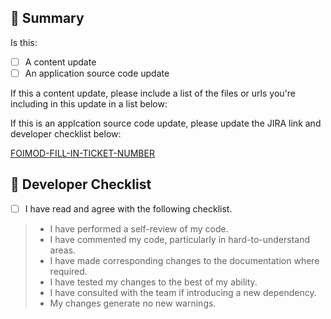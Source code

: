 ## 🎯 Summary

Is this:

- [ ] A content update
- [ ] An application source code update

If this a content update, please include a list of the files or urls you're including in this update in a list below: 


If this is an applcation source code update, please update the JIRA link and developer checklist below:
<!-- COMPLETE JIRA LINK BELOW -->  
[FOIMOD-FILL-IN-TICKET-NUMBER](https://citz-cirmo.atlassian.net/browse/FOIMOD-)

<!-- PROVIDE BELOW an explanation of your changes and any supporting images -->

## 🔰 Developer Checklist

- [ ] I have read and agree with the following checklist.

> - I have performed a self-review of my code.
> - I have commented my code, particularly in hard-to-understand areas.
> - I have made corresponding changes to the documentation where required.
> - I have tested my changes to the best of my ability.
> - I have consulted with the team if introducing a new dependency.
> - My changes generate no new warnings.
